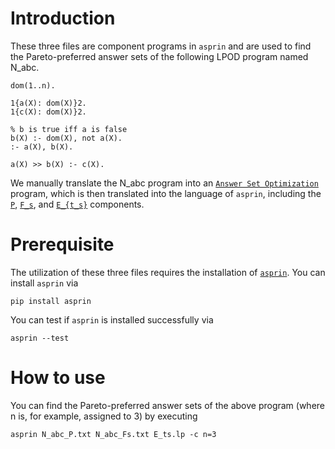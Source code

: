 # Introduction

These three files are component programs in `asprin` and are used to find the Pareto-preferred answer sets of the following LPOD program named N_abc.
```
dom(1..n).

1{a(X): dom(X)}2.
1{c(X): dom(X)}2.

% b is true iff a is false
b(X) :- dom(X), not a(X).
:- a(X), b(X).

a(X) >> b(X) :- c(X).
```

We manually translate the N_abc program into an [`Answer Set Optimization`](http://www.cs.uky.edu/ai/papers.dir/aso-ijcai03.pdf) program, which is then translated into the language of `asprin`, including the [`P`](https://github.com/zhunyoung/archive/blob/master/LPOD_ASO_asprin/N_abc_P.txt), [`F_s`](https://github.com/zhunyoung/archive/blob/master/LPOD_ASO_asprin/N_abc_Fs.txt), and [`E_{t_s}`](https://github.com/zhunyoung/archive/blob/master/LPOD_ASO_asprin/E_ts.lp) components.

# Prerequisite
The utilization of these three files requires the installation of [`asprin`](https://github.com/potassco/asprin). You can install `asprin` via
```
pip install asprin
```

You can test if `asprin` is installed successfully via 
```
asprin --test
```

# How to use

You can find the Pareto-preferred answer sets of the above program (where n is, for example, assigned to 3) by executing
```
asprin N_abc_P.txt N_abc_Fs.txt E_ts.lp -c n=3
```
